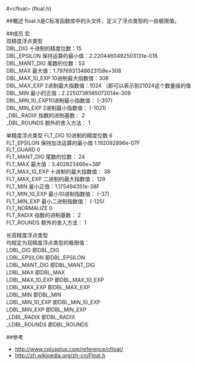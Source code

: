 #<cfloat\> (float.h)

##概述
float.h是C标准函数库中的头文件，定义了浮点类型的一些极限值。

##成员
宏  
双精度浮点类型  
    DBL_DIG 十进制的精度位数：15  
    DBL_EPSILON 保持运算的最小值：2.2204460492503131e-016  
    DBL_MANT_DIG 尾数的位数：53  
    DBL_MAX 最大值：1.7976931348623158e+308  
    DBL_MAX_10_EXP 10进制最大指数值：308  
    DBL_MAX_EXP 2进制最大指数值：1024 （即可以表示到21024这个数量级的值  
    DBL_MIN 最小的正值：2.2250738585072014e-308  
    DBL_MIN_10_EXP10进制最小指数值： (-307)  
    DBL_MIN_EXP 2进制最小指数值： (-1021)  
    _DBL_RADIX 指数的进制基数： 2  
    _DBL_ROUNDS 额外的舍入方法： 1  

单精度浮点类型
    FLT_DIG 10进制的精度位数 6  
    FLT_EPSILON 保持加法运算的最小值 1.192092896e-07F  
    FLT_GUARD 0  
    FLT_MANT_DIG 尾数的位数： 24  
    FLT_MAX 最大值：3.402823466e+38F  
    FLT_MAX_10_EXP 十进制的最大指数值： 38  
    FLT_MAX_EXP 二进制的最大指数值： 128  
    FLT_MIN 最小正值：1.175494351e-38F  
    FLT_MIN_10_EXP 最小10进制指数值： (-37)  
    FLT_MIN_EXP 最小二进制指数值： (-125)  
    FLT_NORMALIZE 0  
    FLT_RADIX 指数的进制基数： 2  
    FLT_ROUNDS 额外的舍入方法： 1  

长双精度浮点类型  
均规定为双精度浮点类型的极限值：  
    LDBL_DIG 即DBL_DIG  
    LDBL_EPSILON 即DBL_EPSILON  
    LDBL_MANT_DIG 即DBL_MANT_DIG  
    LDBL_MAX 即DBL_MAX  
    LDBL_MAX_10_EXP 即DBL_MAX_10_EXP  
    LDBL_MAX_EXP 即DBL_MAX_EXP  
    LDBL_MIN 即DBL_MIN  
    LDBL_MIN_10_EXP 即DBL_MIN_10_EXP  
    LDBL_MIN_EXP 即DBL_MIN_EXP  
    _LDBL_RADIX 即DBL_RADIX  
    _LDBL_ROUNDS 即DBL_ROUNDS  

##参考
*   <http://www.cplusplus.com/reference/cfloat/>
*   <http://zh.wikipedia.org/zh-cn/Float.h>